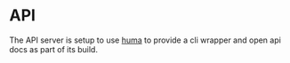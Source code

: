 # API

The API server is setup to use [huma](https://huma.rocks/) to provide a cli wrapper and open api docs as part of its build.



